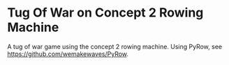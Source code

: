 # Tug Of War on Concept 2 Rowing Machine

A tug of war game using the concept 2 rowing machine. Using PyRow, see https://github.com/wemakewaves/PyRow.
